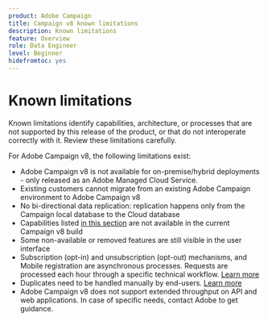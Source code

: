 ```yaml
---
product: Adobe Campaign
title: Campaign v8 known limitations
description: Known limitations
feature: Overview
role: Data Engineer
level: Beginner
hidefromtoc: yes
---
```

# Known limitations

Known limitations identify capabilities, architecture, or processes that are not supported by this release of the product, or that do not interoperate correctly with it. Review these limitations carefully.

For Adobe Campaign v8, the following limitations exist:

* Adobe Campaign v8 is not available for on-premise/hybrid deployments - only released as an Adobe Managed Cloud Service.
* Existing customers cannot migrate from an existing Adobe Campaign environment to Adobe Campaign v8
* No bi-directional data replication: replication happens only from the Campaign local database to the Cloud database
* Capabilities listed [in this section](capability-matrix.md#gs-unavailable-features) are not available in the current Campaign v8 build
* Some non-available or removed features are still visible in the user interface
* Subscription (opt-in) and unsubscription (opt-out) mechanisms, and Mobile registration are asynchronous processes. Requests are processed each hour through a specific technical workflow. [Learn more](../config/replication.md#tech-wf)
* Duplicates need to be handled manually by end-users. [Learn more](../dev/keys.md)
* Adobe Campaign v8 does not support extended throughput on API and web applications. In case of specific needs, contact Adobe to get guidance.


